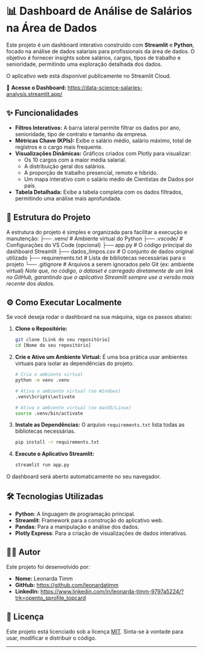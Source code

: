 # 📊 Dashboard de Análise de Salários na Área de Dados

Este projeto é um dashboard interativo construído com **Streamlit** e **Python**, focado na análise de dados salariais para profissionais da área de dados. O objetivo é fornecer insights sobre salários, cargos, tipos de trabalho e senioridade, permitindo uma exploração detalhada dos dados.

O aplicativo web está disponível publicamente no Streamlit Cloud.

🔗 **Acesse o Dashboard:** https://data-science-salaries-analysis.streamlit.app/

## ✨ Funcionalidades

- **Filtros Interativos:** A barra lateral permite filtrar os dados por ano, senioridade, tipo de contrato e tamanho da empresa.
- **Métricas Chave (KPIs):** Exibe o salário médio, salário máximo, total de registros e o cargo mais frequente.
- **Visualizações Dinâmicas:** Gráficos criados com Plotly para visualizar:
    - Os 10 cargos com a maior média salarial.
    - A distribuição geral dos salários.
    - A proporção de trabalho presencial, remoto e híbrido.
    - Um mapa interativo com o salário médio de Cientistas de Dados por país.
- **Tabela Detalhada:** Exibe a tabela completa com os dados filtrados, permitindo uma análise mais aprofundada.

## 📁 Estrutura do Projeto

A estrutura do projeto é simples e organizada para facilitar a execução e manutenção:
├── .venv/                   # Ambiente virtual do Python
├── .vscode/                 # Configurações do VS Code (opcional)
├── app.py                   # O código principal do dashboard Streamlit
├── dados_limpos.csv         # O conjunto de dados original utilizado
├── requirements.txt         # Lista de bibliotecas necessárias para o projeto
└── .gitignore               # Arquivos a serem ignorados pelo Git (ex: ambiente virtual)
*Note que, no código, o dataset é carregado diretamente de um link no GitHub, garantindo que o aplicativo Streamlit sempre use a versão mais recente dos dados.*

## ⚙️ Como Executar Localmente

Se você deseja rodar o dashboard na sua máquina, siga os passos abaixo:

1.  **Clone o Repositório:**
    ```bash
    git clone [Link do seu repositório]
    cd [Nome do seu repositório]
    ```

2.  **Crie e Ative um Ambiente Virtual:**
    É uma boa prática usar ambientes virtuais para isolar as dependências do projeto.
    ```bash
    # Cria o ambiente virtual
    python -m venv .venv
    
    # Ativa o ambiente virtual (no Windows)
    .venv\Scripts\activate
    
    # Ativa o ambiente virtual (no macOS/Linux)
    source .venv/bin/activate
    ```

3.  **Instale as Dependências:**
    O arquivo `requirements.txt` lista todas as bibliotecas necessárias.
    ```bash
    pip install -r requirements.txt
    ```

4.  **Execute o Aplicativo Streamlit:**
    ```bash
    streamlit run app.py
    ```

O dashboard será aberto automaticamente no seu navegador.

## 🛠️ Tecnologias Utilizadas

- **Python**: A linguagem de programação principal.
- **Streamlit**: Framework para a construção do aplicativo web.
- **Pandas**: Para a manipulação e análise dos dados.
- **Plotly Express**: Para a criação de visualizações de dados interativas.

## 👩‍💻 Autor

Este projeto foi desenvolvido por:

- **Nome:** Leonarda Timm
- **GitHub:** https://github.com/leonardatimm
- **LinkedIn:** https://www.linkedin.com/in/leonarda-timm-9797a5224/?trk=opento_sprofile_topcard

## 📜 Licença

Este projeto está licenciado sob a licença [MIT](https://github.com/vqrca/dashboard_salarios_dados/blob/main/LICENSE). Sinta-se à vontade para usar, modificar e distribuir o código.

---
